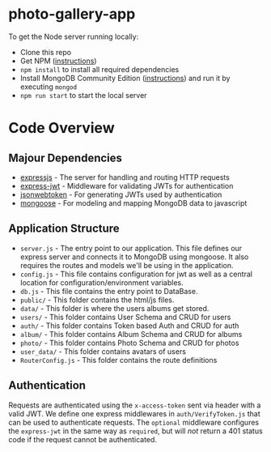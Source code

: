 # photo-gallery-app


To get the Node server running locally:

- Clone this repo
- Get NPM ([instructions](https://www.npmjs.com/get-npm))
- `npm install` to install all required dependencies
- Install MongoDB Community Edition ([instructions](https://docs.mongodb.com/manual/installation/#tutorials)) and run it by executing `mongod`
- `npm run start` to start the local server

# Code Overview

## Majour Dependencies

- [expressjs](https://github.com/expressjs/express) - The server for handling and routing HTTP requests
- [express-jwt](https://github.com/auth0/express-jwt) - Middleware for validating JWTs for authentication
- [jsonwebtoken](https://github.com/auth0/node-jsonwebtoken) - For generating JWTs used by authentication
- [mongoose](https://github.com/Automattic/mongoose) - For modeling and mapping MongoDB data to javascript 


## Application Structure

- `server.js` - The entry point to our application. This file defines our express server and connects it to MongoDB using mongoose. It also requires the routes and models we'll be using in the application.
- `config.js` - This file contains configuration for jwt as well as a central location for configuration/environment variables.
- `db.js` - This file contains the entry point to DataBase.
- `public/` - This folder contains the html/js files.
- `data/` - This folder is where the users albums get stored.
- `users/` - This folder contains User Schema and CRUD for users
- `auth/` - This folder contains Token based Auth and CRUD for auth
- `album/` - This folder contains Album Schema and CRUD for albums
- `photo/` - This folder contains Photo Schema and CRUD for photos
- `user_data/` - This folder contains avatars of users
- `RouterConfig.js` - This folder contains the route definitions

## Authentication

Requests are authenticated using the `x-access-token` sent via header with a valid JWT. We define one express middlewares in `auth/VerifyToken.js` that can be used to authenticate requests. The `optional` middleware configures the `express-jwt` in the same way as `required`, but will *not* return a 401 status code if the request cannot be authenticated.


<br />
